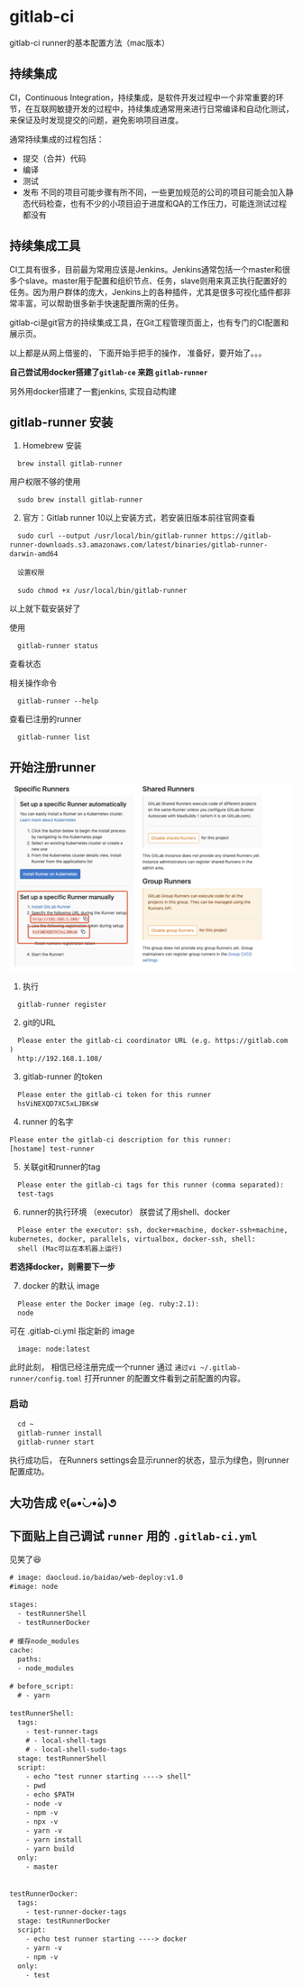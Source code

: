 # gitlab-ci

gitlab-ci runner的基本配置方法（mac版本）

## 持续集成
CI，Continuous Integration，持续集成，是软件开发过程中一个非常重要的环节，在互联网敏捷开发的过程中，持续集成通常用来进行日常编译和自动化测试，来保证及时发现提交的问题，避免影响项目进度。

通常持续集成的过程包括：

* 提交（合并）代码
* 编译
* 测试
* 发布
不同的项目可能步骤有所不同，一些更加规范的公司的项目可能会加入静态代码检查，也有不少的小项目迫于进度和QA的工作压力，可能连测试过程都没有


## 持续集成工具

CI工具有很多，目前最为常用应该是Jenkins。Jenkins通常包括一个master和很多个slave。master用于配置和组织节点、任务，slave则用来真正执行配置好的任务。因为用户群体的庞大，Jenkins上的各种插件，尤其是很多可视化插件都非常丰富，可以帮助很多新手快速配置所需的任务。

gitlab-ci是git官方的持续集成工具，在Git工程管理页面上，也有专门的CI配置和展示页。

以上都是从网上借鉴的， 下面开始手把手的操作， 准备好，要开始了。。。

**自己尝试用docker搭建了`gitlab-ce` 来跑 `gitlab-runner`**

另外用docker搭建了一套jenkins, 实现自动构建

## gitlab-runner 安装

1. Homebrew 安装

```
  brew install gitlab-runner
```
用户权限不够的使用
```
  sudo brew install gitlab-runner
```

2. 官方：Gitlab runner 10以上安装方式，若安装旧版本前往官网查看

```
  sudo curl --output /usr/local/bin/gitlab-runner https://gitlab-runner-downloads.s3.amazonaws.com/latest/binaries/gitlab-runner-darwin-amd64

  设置权限

  sudo chmod +x /usr/local/bin/gitlab-runner
```

以上就下载安装好了

使用
```
  gitlab-runner status
```

查看状态

相关操作命令

```
  gitlab-runner --help
```

查看已注册的runner
```
  gitlab-runner list
```

## 开始注册runner

![gitlab-->setting-->CI/CD-->Runners](./assets/img01.png "eg")

1. 执行
```
  gitlab-runner register
```

2. git的URL

```
  Please enter the gitlab-ci coordinator URL (e.g. https://gitlab.com )
  http://192.168.1.108/
```

3. gitlab-runner 的token

```
  Please enter the gitlab-ci token for this runner
  hsViNEXQD7XC5xLJBKsW
```

4. runner 的名字

```
Please enter the gitlab-ci description for this runner:
[hostame] test-runner
```

5. 关联git和runner的tag

```
  Please enter the gitlab-ci tags for this runner (comma separated):
  test-tags
```

6. runner的执行环境 （executor）
  朕尝试了用shell、docker

```
  Please enter the executor: ssh, docker+machine, docker-ssh+machine, kubernetes, docker, parallels, virtualbox, docker-ssh, shell:
  shell (Mac可以在本机器上运行)
```

**若选择docker，则需要下一步**

7. docker 的默认 image

```
  Please enter the Docker image (eg. ruby:2.1):
  node
```

可在 .gitlab-ci.yml 指定新的 image
```
  image: node:latest
```

此时此刻， 相信已经注册完成一个runner
通过 ` 通过vi ~/.gitlab-runner/config.toml ` 打开runner 的配置文件看到之前配置的内容。

### 启动

```
  cd ~
  gitlab-runner install
  gitlab-runner start
```

执行成功后， 在Runners settings会显示runner的状态，显示为绿色，则runner配置成功。

## 大功告成 ୧(๑•̀◡•́๑)૭


## 下面贴上自己调试 `runner` 用的 `.gitlab-ci.yml`
见笑了😆

```
# image: daocloud.io/baidao/web-deploy:v1.0
#image: node

stages:
  - testRunnerShell
  - testRunnerDocker

# 缓存node_modules
cache:
  paths:
  - node_modules

# before_script:
  # - yarn

testRunnerShell:
  tags:
    - test-runner-tags
    # - local-shell-tags
    # - local-shell-sudo-tags
  stage: testRunnerShell
  script:
    - echo "test runner starting ----> shell"
    - pwd
    - echo $PATH
    - node -v
    - npm -v
    - npx -v
    - yarn -v 
    - yarn install
    - yarn build
  only:
    - master


testRunnerDocker:
  tags:
    - test-runner-docker-tags
  stage: testRunnerDocker
  script:
    - echo test runner starting ----> docker
    - yarn -v
    - npm -v
  only:
    - test
```





